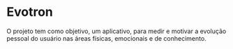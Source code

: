 # Evotron
O projeto tem como objetivo, um aplicativo, para medir e motivar a evolução pessoal do usuário nas áreas físicas, emocionais e de conhecimento.
